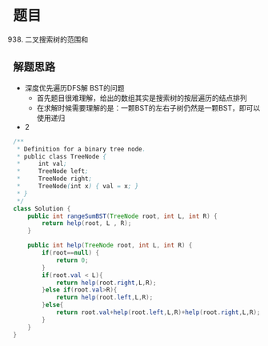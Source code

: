 # 题目
938. 二叉搜索树的范围和


## 解题思路
- 深度优先遍历DFS解 BST的问题
    + 首先题目很难理解，给出的数组其实是搜索树的按层遍历的结点排列
    + 在求解时候需要理解的是：一颗BST的左右子树仍然是一颗BST，即可以使用递归
- 2

```java
/**
 * Definition for a binary tree node.
 * public class TreeNode {
 *     int val;
 *     TreeNode left;
 *     TreeNode right;
 *     TreeNode(int x) { val = x; }
 * }
 */
class Solution {
    public int rangeSumBST(TreeNode root, int L, int R) {
        return help(root, L , R);
    }

    public int help(TreeNode root, int L, int R) {
        if(root==null) {
            return 0;
        }
        if(root.val < L){
            return help(root.right,L,R);
        }else if(root.val>R){
            return help(root.left,L,R);
        }else{
            return root.val+help(root.left,L,R)+help(root.right,L,R);
        }
    }
}
```